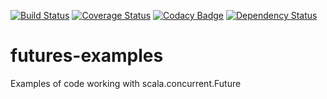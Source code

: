 [![Build Status](https://img.shields.io/travis/lomeo/futures-examples)](http://travis-ci.org/lomeo/futures-examples)
[![Coverage Status](https://img.shields.io/coveralls/github/lomeo/futures-examples)](https://coveralls.io/github/lomeo/futures-examples?branch=master)
[![Codacy Badge](https://img.shields.io/codacy/grade/86058d1e1471477c93e65a9bcd6aa69b)](https://app.codacy.com/app/lomeo-nuke/futures-examples?utm_source=github.com&utm_medium=referral&utm_content=lomeo/futures-examples&utm_campaign=Badge_Grade_Dashboard)
[![Dependency Status](https://www.versioneye.com/user/projects/584363131f3a6d01f43c6f6f/badge.svg?style=flat-square)](https://www.versioneye.com/user/projects/584363131f3a6d01f43c6f6f)

# futures-examples
Examples of code working with scala.concurrent.Future
